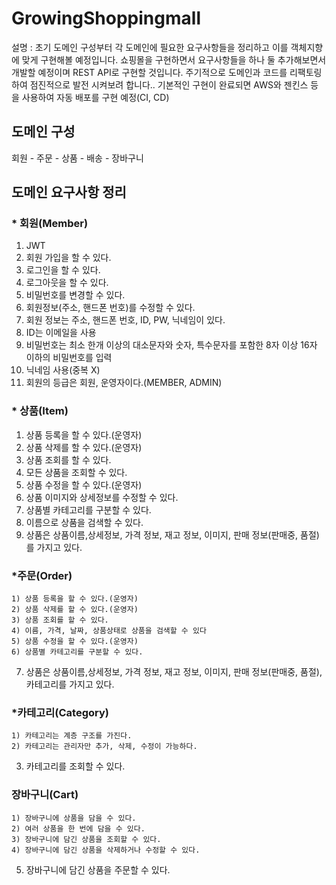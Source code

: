 # GrowingShoppingmall

설명 : 초기 도메인 구성부터 각 도메인에 필요한 요구사항들을 정리하고 이를 객체지향에 맞게 구현해볼 예정입니다. 쇼핑몰을 구현하면서 요구사항들을 하나 둘 추가해보면서 개발할 예정이며 REST API로 구현할 것입니다. 주기적으로 도메인과 코드를 리팩토링하여 점진적으로 발전 시켜보려 합니다..
기본적인 구현이 완료되면 AWS와 젠킨스 등을 사용하여 자동 배포를 구현 예정(CI, CD)

## 도메인 구성
 회원 - 주문 - 상품 - 배송 - 장바구니
 
## 도메인 요구사항 정리
### * 회원(Member)
 1) JWT
 2) 회원 가입을 할 수 있다.
 3) 로그인을 할 수 있다.
 4) 로그아웃을 할 수 있다.
 5) 비밀번호를 변경할 수 있다.
 6) 회원정보(주소, 핸드폰 번호)를 수정할 수 있다.
 7) 회원 정보는 주소, 핸드폰 번호, ID, PW, 닉네임이 있다.
 8) ID는 이메일을 사용
 9) 비밀번호는 최소 한개 이상의 대소문자와 숫자, 특수문자를 포함한 8자 이상 16자 이하의 비밀번호를 입력
 10) 닉네임 사용(중복 X)
 11) 회원의 등급은 회원, 운영자이다.(MEMBER, ADMIN)

### * 상품(Item)
 1) 상품 등록을 할 수 있다.(운영자)
 2) 상품 삭제를 할 수 있다.(운영자)
 3) 상품 조회를 할 수 있다.
 4) 모든 상품을 조회할 수 있다.
 5) 상품 수정을 할 수 있다.(운영자)
 6) 상품 이미지와 상세정보를 수정할 수 있다.
 7) 상품별 카테고리를 구분할 수 있다. 
 8) 이름으로 상품을 검색할 수 있다. 
 9) 상품은 상품이름,상세정보, 가격 정보, 재고 정보, 이미지, 판매 정보(판매중, 품절)를 가지고 있다. 

### *주문(Order)
	1) 상품 등록을 할 수 있다.(운영자)
	2) 상품 삭제를 할 수 있다.(운영자)
	3) 상품 조회를 할 수 있다.
	4) 이름, 가격, 날짜, 상품상태로 상품을 검색할 수 있다
	5) 상품 수정을 할 수 있다.(운영자)
	6) 상품별 카테고리를 구분할 수 있다.
 7) 상품은 상품이름,상세정보, 가격 정보, 재고 정보, 이미지, 판매 정보(판매중, 품절), 카테고리를 가지고 있다.

### *카테고리(Category)
	1) 카테고리는 계층 구조를 가진다. 
	2) 카테고리는 관리자만 추가, 삭제, 수정이 가능하다.
 3) 카테고리를 조회할 수 있다. 

### 장바구니(Cart)
	1) 장바구니에 상품을 담을 수 있다.
	2) 여러 상품을 한 번에 담을 수 있다. 
	3) 장바구니에 담긴 상품을 조회할 수 있다.
	4) 장바구니에 담긴 상품을 삭제하거나 수정할 수 있다.
 5) 장바구니에 담긴 상품을 주문할 수 있다.



